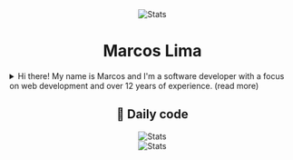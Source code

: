 <div align="center">
  <img src="https://user-images.githubusercontent.com/958723/207206099-04913a11-e77d-4b52-a9d3-5d702839508b.png" alt="Stats" />
  <h1>Marcos Lima</h1>

</div>
<details>
  <summary>
   Hi there! My name is Marcos and I'm a software developer with a focus on web development and over 12 years of experience. (read more)
  </summary>

  <p><br>Throughout my career, I've worked on projects for companies like Unilever, Honda, Claro (América Móvil), Subaru, and Popeyes, gaining a wealth of experience in developing and maintaining web applications. Currently, I'm working at VIP BR Telecom as tech lead, where I'm responsible for leading a team of web developers and overseeing the development of the company products. I'm passionate about using the latest technologies and techniques to create user-friendly and engaging web experiences for the clients.</p>

  Solid knowledge in Linux, Python, Vue.js, React, APIs, JAMStack, Design (Figma, Inkscape, typography, interfaces) and ...literature.
</details>

<div align="center">
  <h2>🤖 Daily code</h2>
</div>

<div align="center">
  <img src="https://github-readme-stats.vercel.app/api/wakatime?username=marcker&hide_title=true&layout=compact&theme=transparent" alt="Stats" />
</div>

<div align="center">
  <img src="https://github-readme-stats.vercel.app/api?username=skvggor&show_icons=true&theme=transparent&hide_title=true&count_private=true" alt="Stats" />
</div>
